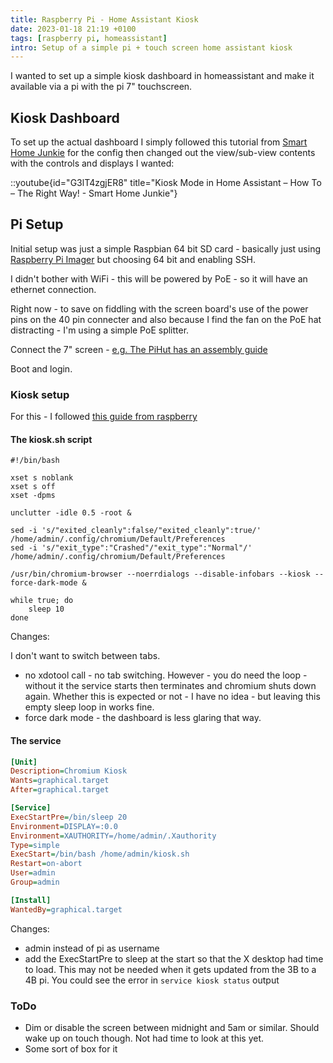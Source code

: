```yaml
---
title: Raspberry Pi - Home Assistant Kiosk
date: 2023-01-18 21:19 +0100
tags: [raspberry pi, homeassistant]
intro: Setup of a simple pi + touch screen home assistant kiosk
---
```


I wanted to set up a simple kiosk dashboard in homeassistant and make it available via a pi with the pi 7" touchscreen.

## Kiosk Dashboard

To set up the actual dashboard I simply followed this tutorial from [Smart Home Junkie](https://www.youtube.com/@SmartHomeJunkie) for the config then changed out the view/sub-view contents with the controls and displays I wanted:

::youtube{id="G3lT4zgjER8" title="Kiosk Mode in Home Assistant – How To – The Right Way! - Smart Home Junkie"}

## Pi Setup

Initial setup was just a simple Raspbian 64 bit SD card - basically just using [Raspberry Pi Imager](https://www.raspberrypi.com/documentation/computers/getting-started.html) but choosing 64 bit and enabling SSH.

I didn't bother with WiFi - this will be powered by PoE - so it will have an ethernet connection.

Right now - to save on fiddling with the screen board's use of the power pins on the 40 pin connecter and also because I find the fan on the PoE hat distracting - I'm using a simple PoE splitter.

Connect the 7" screen - [e.g. The PiHut has an assembly guide](https://thepihut.com/blogs/raspberry-pi-tutorials/raspberry-pi-7-touch-screen-assembly-guide)

Boot and login.

### Kiosk setup

For this - I followed [this guide from raspberry](https://www.raspberrypi.com/tutorials/how-to-use-a-raspberry-pi-in-kiosk-mode/)

#### The kiosk.sh script

```shell
#!/bin/bash

xset s noblank
xset s off
xset -dpms

unclutter -idle 0.5 -root &

sed -i 's/"exited_cleanly":false/"exited_cleanly":true/' /home/admin/.config/chromium/Default/Preferences
sed -i 's/"exit_type":"Crashed"/"exit_type":"Normal"/' /home/admin/.config/chromium/Default/Preferences

/usr/bin/chromium-browser --noerrdialogs --disable-infobars --kiosk --force-dark-mode &

while true; do
	sleep 10
done
```

Changes:

I don't want to switch between tabs.

- no xdotool call - no tab switching. However - you do need the loop - without it the service starts then terminates and chromium shuts down again. Whether this is expected or not - I have no idea - but leaving this empty sleep loop in works fine.
- force dark mode - the dashboard is less glaring that way.

#### The service

```ini
[Unit]
Description=Chromium Kiosk
Wants=graphical.target
After=graphical.target

[Service]
ExecStartPre=/bin/sleep 20
Environment=DISPLAY=:0.0
Environment=XAUTHORITY=/home/admin/.Xauthority
Type=simple
ExecStart=/bin/bash /home/admin/kiosk.sh
Restart=on-abort
User=admin
Group=admin

[Install]
WantedBy=graphical.target
```

Changes:

- admin instead of pi as username
- add the ExecStartPre to sleep at the start so that the X desktop had time to load. This may not be needed when it gets updated from the 3B to a 4B pi. You could see the error in `service kiosk status` output

### ToDo

- Dim or disable the screen between midnight and 5am or similar. Should wake up on touch though. Not had time to look at this yet.
- Some sort of box for it
